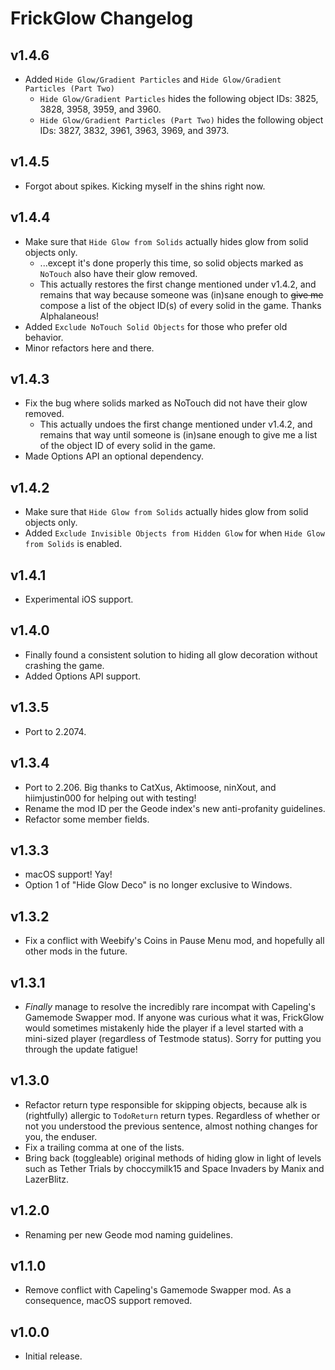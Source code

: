 # FrickGlow Changelog
## v1.4.6
- Added `Hide Glow/Gradient Particles` and `Hide Glow/Gradient Particles (Part Two)`
  - `Hide Glow/Gradient Particles` hides the following object IDs: 3825, 3828, 3958, 3959, and 3960.
  - `Hide Glow/Gradient Particles (Part Two)` hides the following object IDs: 3827, 3832, 3961, 3963, 3969, and 3973.
## v1.4.5
- Forgot about spikes. Kicking myself in the shins right now.
## v1.4.4
- Make sure that `Hide Glow from Solids` actually hides glow from solid objects only.
  - ...except it's done properly this time, so solid objects marked as `NoTouch` also have their glow removed.
  - This actually restores the first change mentioned under v1.4.2, and remains that way because someone was (in)sane enough to ~~give me~~ compose a list of the object ID(s) of every solid in the game. Thanks Alphalaneous!
- Added `Exclude NoTouch Solid Objects` for those who prefer old behavior.
- Minor refactors here and there.
## v1.4.3
- Fix the bug where solids marked as NoTouch did not have their glow removed.
  - This actually undoes the first change mentioned under v1.4.2, and remains that way until someone is (in)sane enough to give me a list of the object ID of every solid in the game.
- Made Options API an optional dependency.
## v1.4.2
- Make sure that `Hide Glow from Solids` actually hides glow from solid objects only.
- Added `Exclude Invisible Objects from Hidden Glow` for when `Hide Glow from Solids` is enabled.
## v1.4.1
- Experimental iOS support.
## v1.4.0
- Finally found a consistent solution to hiding all glow decoration without crashing the game.
- Added Options API support.
## v1.3.5
- Port to 2.2074.
## v1.3.4
- Port to 2.206. Big thanks to CatXus, Aktimoose, ninXout, and hiimjustin000 for helping out with testing!
- Rename the mod ID per the Geode index's new anti-profanity guidelines.
- Refactor some member fields.
## v1.3.3
- macOS support! Yay!
- Option 1 of "Hide Glow Deco" is no longer exclusive to Windows.
## v1.3.2
- Fix a conflict with Weebify's Coins in Pause Menu mod, and hopefully all other mods in the future.
## v1.3.1
- *Finally* manage to resolve the incredibly rare incompat with Capeling's Gamemode Swapper mod. If anyone was curious what it was, FrickGlow would sometimes mistakenly hide the player if a level started with a mini-sized player (regardless of Testmode status). Sorry for putting you through the update fatigue!
## v1.3.0
- Refactor return type responsible for skipping objects, because alk is (rightfully) allergic to `TodoReturn` return types. Regardless of whether or not you understood the previous sentence, almost nothing changes for you, the enduser.
- Fix a trailing comma at one of the lists.
- Bring back (toggleable) original methods of hiding glow in light of levels such as Tether Trials by choccymilk15 and Space Invaders by Manix and LazerBlitz.
## v1.2.0
- Renaming per new Geode mod naming guidelines.
## v1.1.0
- Remove conflict with Capeling's Gamemode Swapper mod. As a consequence, macOS support removed.
## v1.0.0
- Initial release.